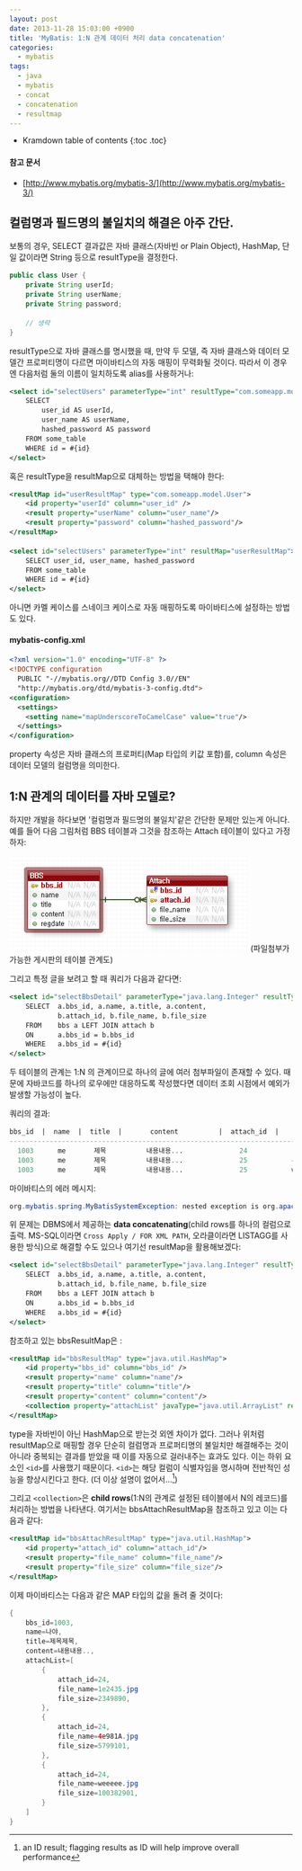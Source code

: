 ```yaml
---
layout: post
date: 2013-11-28 15:03:00 +0900
title: 'MyBatis: 1:N 관계 데이터 처리 data concatenation'
categories:
  - mybatis
tags:
  - java
  - mybatis
  - concat
  - concatenation
  - resultmap
---
```


* Kramdown table of contents
{:toc .toc}

#### 참고 문서

- [http://www.mybatis.org/mybatis-3/](http://www.mybatis.org/mybatis-3/)

## 컬럼명과 필드명의 불일치의 해결은 아주 간단.

보통의 경우, SELECT 결과값은 자바 클래스(자바빈 or Plain Object), HashMap, 단일 값이라면 String 등으로 resultType을 결정한다.

```java
public class User {
    private String userId;
    private String userName;
    private String password;

    // 생략
}
```

resultType으로 자바 클래스를 명시했을 때, 만약 두 모델, 즉 자바 클래스와 데이터 모델간 프로퍼티명이 다르면 마이바티스의 자동 매핑이 무력화될 것이다. 따라서 이 경우엔 다음처럼 둘의 이름이 일치하도록 alias를 사용하거나:

```xml
<select id="selectUsers" parameterType="int" resultType="com.someapp.model.User">
    SELECT
        user_id AS userId,
        user_name AS userName,
        hashed_password AS password
    FROM some_table
    WHERE id = #{id}
</select>
```

혹은 resultType을 resultMap으로 대체하는 방법을 택해야 한다:

```xml
<resultMap id="userResultMap" type="com.someapp.model.User">
    <id property="userId" column="user_id" />
    <result property="userName" column="user_name"/>
    <result property="password" column="hashed_password"/>
</resultMap>

<select id="selectUsers" parameterType="int" resultMap="userResultMap">
    SELECT user_id, user_name, hashed_password
    FROM some_table
    WHERE id = #{id}
</select>
```

아니면 카멜 케이스를 스네이크 케이스로 자동 매핑하도록 마이바티스에 설정하는 방법도 있다.

#### mybatis-config.xml

```xml
<?xml version="1.0" encoding="UTF-8" ?>
<!DOCTYPE configuration
  PUBLIC "-//mybatis.org//DTD Config 3.0//EN"
  "http://mybatis.org/dtd/mybatis-3-config.dtd">
<configuration>
  <settings>
    <setting name="mapUnderscoreToCamelCase" value="true"/>
  </settings>
</configuration>
```

property 속성은 자바 클래스의 프로퍼티(Map 타입의 키값 포함)를, column 속성은 데이터 모델의 컬럼명을 의미한다.

## 1:N 관계의 데이터를 자바 모델로?

하지만 개발을 하다보면 '컬럼명과 필드명의 불일치'같은 간단한 문제만 있는게 아니다. 예를 들어 다음 그림처럼 BBS 테이블과 그것을 참조하는 Attach 테이블이 있다고 가정하자:

![](/images/mybatis-concat-1.png)
(파일첨부가 가능한 게시판의 테이블 관계도)

그리고 특정 글을 보려고 할 때 쿼리가 다음과 같다면:

```xml
<select id="selectBbsDetail" parameterType="java.lang.Integer" resultType="com.model.Bbs">
    SELECT  a.bbs_id, a.name, a.title, a.content,
            b.attach_id, b.file_name, b.file_size
    FROM    bbs a LEFT JOIN attach b
    ON      a.bbs_id = b.bbs_id
    WHERE   a.bbs_id = #{id}
</select>
```

두 테이블의 관계는 1:N 의 관계이므로 하나의 글에 여러 첨부파일이 존재할 수 있다. 때문에 자바코드를 하나의 로우에만 대응하도록 작성했다면 데이터 조회 시점에서 예외가 발생할 가능성이 높다.

쿼리의 결과:

```sql
bbs_id  |  name  |  title  |       content          |  attach_id  |     file_name     |   file_size
---------------------------------------------------------------------------------------------------
  1003      me       제목          내용내용...              24           1e2435.jpg          2349890
  1003      me       제목          내용내용...              25           4e981A.jpg          5799101
  1003      me       제목          내용내용...              25           weeeee.jpg        100382901
```

마이바티스의 에러 메시지:

```java
org.mybatis.spring.MyBatisSystemException: nested exception is org.apache.ibatis.exceptions.TooManyResultsException
```

위 문제는 DBMS에서 제공하는 **data concatenating**(child rows를 하나의 컬럼으로 출력. MS-SQL이라면 `Cross Apply / FOR XML PATH`, 오라클이라면 LISTAGG를 사용한 방식)으로 해결할 수도 있으나 여기선 resultMap을 활용해보겠다:

```xml
<select id="selectBbsDetail" parameterType="java.lang.Integer" resultType="com.model.Bbs">
    SELECT  a.bbs_id, a.name, a.title, a.content,
            b.attach_id, b.file_name, b.file_size
    FROM    bbs a LEFT JOIN attach b
    ON      a.bbs_id = b.bbs_id
    WHERE   a.bbs_id = #{id}
</select>
```

참조하고 있는 bbsResultMap은 :

```xml
<resultMap id="bbsResultMap" type="java.util.HashMap">
    <id property="bbs_id" column="bbs_id" />
    <result property="name" column="name"/>
    <result property="title" column="title"/>
    <result property="content" column="content"/>
    <collection property="attachList" javaType="java.util.ArrayList" resultMap="bbsAttachResultMap"/>
</resultMap>
```
type을 자바빈이 아닌 HashMap으로 받는것 외엔 차이가 없다. 그러나 위처럼 resultMap으로 매핑할 경우 단순히 컬럼명과 프로퍼티명의 불일치만 해결해주는 것이 아니라 중복되는 결과를 받았을 때 이를 자동으로 걸러내주는 효과도 있다. 이는 하위 요소인 `<id>`를 사용했기 때문이다. `<id>`는 해당 컬럼이 식별자임을 명시하며 전반적인 성능을 향상시킨다고 한다. (더 이상 설명이 없어서...[^1])

그리고 `<collection>`은 **child rows**(1:N의 관계로 설정된 테이블에서 N의 레코드)를 처리하는 방법을 나타낸다. 여기서는 bbsAttachResultMap을 참조하고 있고 이는 다음과 같다:

```xml
<resultMap id="bbsAttachResultMap" type="java.util.HashMap">
    <id property="attach_id" column="attach_id"/>
    <result property="file_name" column="file_name"/>
    <result property="file_size" column="file_size"/>
</resultMap>
```

이제 마이바티스는 다음과 같은 MAP 타입의 값을 돌려 줄 것이다:

```java
{
    bbs_id=1003,
    name=나야,
    title=제목제목,
    content=내용내용..,
    attachList=[
        {
            attach_id=24,
            file_name=1e2435.jpg
            file_size=2349890,
        },
        {
            attach_id=24,
            file_name=4e981A.jpg
            file_size=5799101,
        },
        {
            attach_id=24,
            file_name=weeeee.jpg
            file_size=100382901,
        }
    ]
}
```

[^1]: an ID result; flagging results as ID will help improve overall performance
